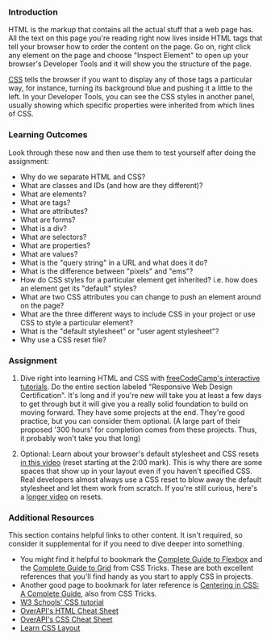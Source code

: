 ### Introduction

HTML is the markup that contains all the actual stuff that a web page has.  All the text on this page you're reading right now lives inside HTML tags that tell your browser how to order the content on the page.  Go on, right click any element on the page and choose "Inspect Element" to open up your browser's Developer Tools and it will show you the structure of the page.

[CSS](http://skillcrush.com/2012/04/03/css/) tells the browser if you want to display any of those tags a particular way, for instance, turning its background blue and pushing it a little to the left.  In your Developer Tools, you can see the CSS styles in another panel, usually showing which specific properties were inherited from which lines of CSS.

### Learning Outcomes
Look through these now and then use them to test yourself after doing the assignment:


* Why do we separate HTML and CSS?
* What are classes and IDs (and how are they different)?
* What are elements?
* What are tags?
* What are attributes?
* What are forms?
* What is a div?
* What are selectors?
* What are properties?
* What are values?
* What is the "query string" in a URL and what does it do?
* What is the difference between "pixels" and "ems"?
* How do CSS styles for a particular element get inherited?  i.e. how does an element get its "default" styles?
* What are two CSS attributes you can change to push an element around on the page?
* What are the three different ways to include CSS in your project or use CSS to style a particular element?
* What is the "default stylesheet" or "user agent stylesheet"?
* Why use a CSS reset file?

### Assignment

<div class="lesson-content__panel" markdown="1">
 
  1. Dive right into learning HTML and CSS with [freeCodeCamp's interactive tutorials](https://www.freecodecamp.org/learn). Do the entire section labeled "Responsive Web Design Certification".  It's long and if you're new will take you at least a few days to get through but it will give you a really solid foundation to build on moving forward. They have some projects at the end. They're good practice, but you can consider them optional. (A large part of their proposed '300 hours' for completion comes from these projects. Thus, it probably won't take you that long)
 
  2. Optional: Learn about your browser's default stylesheet and CSS resets [in this video](http://www.youtube.com/watch?v=14Vb6tZCjEY) (reset starting at the 2:00 mark).  This is why there are some spaces that show up in your layout even if you haven't specified CSS.  Real developers almost always use a CSS reset to blow away the default stylesheet and let them work from scratch.  If you're still curious, here's a [longer video](http://www.youtube.com/watch?v=HqRFPLP7Ffs) on resets.
</div>

### Additional Resources
This section contains helpful links to other content. It isn't required, so consider it supplemental for if you need to dive deeper into something.

* You might find it helpful to bookmark the [Complete Guide to Flexbox](https://css-tricks.com/snippets/css/a-guide-to-flexbox/) and the [Complete Guide to Grid](https://css-tricks.com/snippets/css/complete-guide-grid/) from CSS Tricks. These are both excellent references that you'll find handy as you start to apply CSS in projects.
* Another good page to bookmark for later reference is [Centering in CSS: A Complete Guide](https://css-tricks.com/centering-css-complete-guide/), also from CSS Tricks.
* [W3 Schools' CSS tutorial](http://www.w3schools.com/css/)
* [OverAPI's HTML Cheat Sheet](http://overapi.com/html)
* [OverAPI's CSS Cheat Sheet](http://overapi.com/css)
* [Learn CSS Layout](http://learnlayout.com/)
